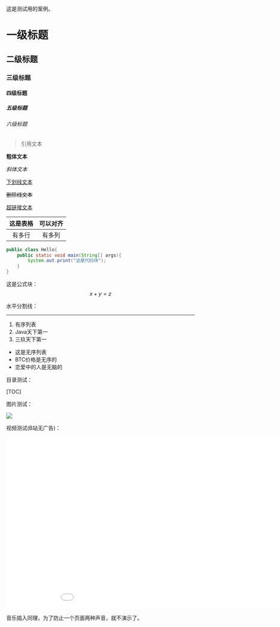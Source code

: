 这是测试用的案例。

# 一级标题

## 二级标题

### 三级标题

#### 四级标题

##### 五级标题

###### 六级标题



> 引用文本

**粗体文本**

*斜体文本*

<u>下划线文本</u>

~~删除线文本~~

<!--注释文本-->

[超链接文本](http://btcabc.cn/md/test.md)



| 这是表格 | 可以对齐 |
| :------: | :------: |
|  有多行  |  有多列  |



```Java
public class Hello{
    public static void main(String[] args){
        System.out.print("这是代码块");
    }
}
```



这是公式块：
$$
x+y=z
$$


水平分割线：

------



1. 有序列表
2. Java天下第一
3. 三玖天下第一



- 这是无序列表
- BTC价格是无序的
- 恋爱中的人是无脑的



目录测试：

[TOC]

图片测试：

![](https://www.baidu.com/img/PCtm_d9c8750bed0b3c7d089fa7d55720d6cf.png)





视频测试(B站无广告)：

<iframe src="//player.bilibili.com/player.html?aid=348623935&bvid=BV1wR4y1y7uC&cid=918380878&page=1" scrolling="no" border="0" frameborder="no" framespacing="0" allowfullscreen="true" style="width: 980px; height: 460px; "> </iframe>



音乐插入同理，为了防止一个页面两种声音，就不演示了。